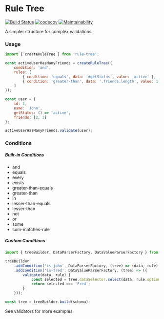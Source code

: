 
# Rule Tree
[![Build Status](https://travis-ci.org/rafaelfbs/rule-tree.svg?branch=master)](https://travis-ci.org/rafaelfbs/rule-tree)
[![codecov](https://codecov.io/gh/rafaelfbs/rule-tree/branch/master/graph/badge.svg)](https://codecov.io/gh/rafaelfbs/rule-tree)
[![Maintainability](https://api.codeclimate.com/v1/badges/42cee647e981e6719178/maintainability)](https://codeclimate.com/github/rafaelfbs/rule-tree/maintainability)

A simpler structure for complex validations

### Usage

```javascript
import { createRuleTree } from 'rule-tree';

const activeUserHasManyFriends = createRuleTree({
    condition: 'and',
    rules: [
        { condition: 'equals', data: '#getStatus', value: 'active' },
        { condition: 'greater-than', data: '.friends.length', value: 1 }
    ]
});

const user = {
    id: 1,
    name: 'John',
    getStatus: () => 'active',
    friends: [2, 3]
};

activeUserHasManyFriends.validate(user);
```

### Conditions

##### Built-in Conditions

* and
* equals
* every
* exists
* greater-than-equals
* greater-than
* in
* lesser-than-equals
* lesser-than
* not
* or
* some
* sum-matches-rule

##### Custom Conditions

```javascript
import { treeBuilder, DataParserFactory, DataValueParserFactory } from 'rule-tree';

treeBuilder
    .addCondition('is-john', DataParserFactory, (tree) => (data, rule) => data === 'John')
    .addCondition('is-fred', DataValueParserFactory, (tree) => ({
        validate(data, rule) {
            const selected = tree.dataSelector.select(data, rule.options.value);
            return selected === 'Fred';
        }
    }));

const tree = treeBuilder.build(schema);
```

See validators for more examples
